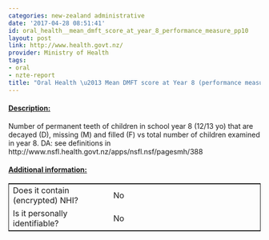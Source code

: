 ```yaml
---
categories: new-zealand administrative
date: '2017-04-28 08:51:41'
id: oral_health__mean_dmft_score_at_year_8_performance_measure_pp10
layout: post
link: http://www.health.govt.nz/
provider: Ministry of Health
tags:
- oral
- nzte-report
title: "Oral Health \u2013 Mean DMFT score at Year 8 (performance measure PP10)"
---
```



 <h4> <u>Description:</u> </h4>
Number of permanent teeth of children in school year 8 (12/13 yo) that are decayed (D), missing (M) and filled (F) vs total number of children examined in year 8. DA: see definitions in http://www.nsfl.health.govt.nz/apps/nsfl.nsf/pagesmh/388
 <h4> <u>Additional information:</u> </h4>
 <table style="border: 1px solid">
 <tr> <td width="40%"> Does it contain (encrypted) NHI? </td> <td>No</td> </tr>
 <tr> <td width="40%"> Is it personally identifiable? </td> <td>No</td> </tr>
 </table>